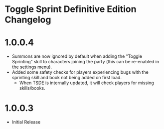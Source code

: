 Toggle Sprint Definitive Edition Changelog
=======
# 1.0.0.4
* Summons are now ignored by default when adding the "Toggle Sprinting" skill to characters joining the party (this can be re-enabled in the settings menu).
* Added some safety checks for players experiencing bugs with the sprinting skill and book not being added on first load.
	* When TSDE is internally updated, it will check players for missing skills/books. 

# 1.0.0.3
* Initial Release